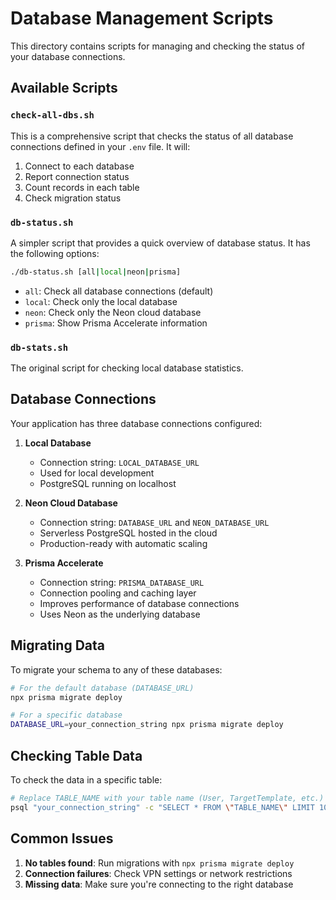 # Database Management Scripts

This directory contains scripts for managing and checking the status of your database connections.

## Available Scripts

### `check-all-dbs.sh`

This is a comprehensive script that checks the status of all database connections defined in your `.env` file. It will:

1. Connect to each database
2. Report connection status
3. Count records in each table
4. Check migration status

### `db-status.sh`

A simpler script that provides a quick overview of database status. It has the following options:

```bash
./db-status.sh [all|local|neon|prisma]
```

- `all`: Check all database connections (default)
- `local`: Check only the local database
- `neon`: Check only the Neon cloud database
- `prisma`: Show Prisma Accelerate information

### `db-stats.sh`

The original script for checking local database statistics.

## Database Connections

Your application has three database connections configured:

1. **Local Database**
   - Connection string: `LOCAL_DATABASE_URL`
   - Used for local development
   - PostgreSQL running on localhost

2. **Neon Cloud Database**
   - Connection string: `DATABASE_URL` and `NEON_DATABASE_URL`
   - Serverless PostgreSQL hosted in the cloud
   - Production-ready with automatic scaling

3. **Prisma Accelerate**
   - Connection string: `PRISMA_DATABASE_URL`
   - Connection pooling and caching layer
   - Improves performance of database connections
   - Uses Neon as the underlying database

## Migrating Data

To migrate your schema to any of these databases:

```bash
# For the default database (DATABASE_URL)
npx prisma migrate deploy

# For a specific database
DATABASE_URL=your_connection_string npx prisma migrate deploy
```

## Checking Table Data

To check the data in a specific table:

```bash
# Replace TABLE_NAME with your table name (User, TargetTemplate, etc.)
psql "your_connection_string" -c "SELECT * FROM \"TABLE_NAME\" LIMIT 10;"
```

## Common Issues

1. **No tables found**: Run migrations with `npx prisma migrate deploy`
2. **Connection failures**: Check VPN settings or network restrictions
3. **Missing data**: Make sure you're connecting to the right database
